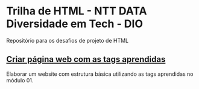 # Trilha de HTML - NTT DATA Diversidade em Tech - DIO
Repositório para os desafios de projeto de HTML

## [Criar página web com as tags aprendidas](desafio01.html)
Elaborar um website com estrutura básica utilizando as tags aprendidas no módulo 01.
